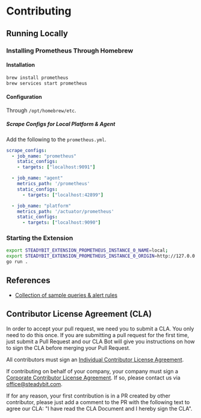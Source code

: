 # Contributing

## Running Locally

### Installing Prometheus Through Homebrew

#### Installation

```sh
brew install prometheus
brew services start prometheus
```

#### Configuration

Through `/opt/homebrew/etc`.

##### Scrape Configs for Local Platform & Agent

Add the following to the `prometheus.yml`.

```yaml
scrape_configs:
  - job_name: "prometheus"
    static_configs:
    - targets: ["localhost:9091"]

  - job_name: "agent"
    metrics_path: '/prometheus'
    static_configs:
      - targets: ["localhost:42899"]

  - job_name: "platform"
    metrics_path: '/actuator/prometheus'
    static_configs:
      - targets: ["localhost:9090"]
```

### Starting the Extension

```sh
export STEADYBIT_EXTENSION_PROMETHEUS_INSTANCE_0_NAME=local;
export STEADYBIT_EXTENSION_PROMETHEUS_INSTANCE_0_ORIGIN=http://127.0.0.1:9091
go run .
```

## References

 - [Collection of sample queries & alert rules](https://awesome-prometheus-alerts.grep.to/)

## Contributor License Agreement (CLA)

In order to accept your pull request, we need you to submit a CLA. You only need to do this once. If you are submitting a pull request for the first time, just submit a Pull Request and our CLA Bot will give you instructions on how to sign the CLA before merging your Pull Request.

All contributors must sign an [Individual Contributor License Agreement](https://github.com/steadybit/.github/blob/main/.github/cla/individual-cla.md).

If contributing on behalf of your company, your company must sign a [Corporate Contributor License Agreement](https://github.com/steadybit/.github/blob/main/.github/cla/corporate-cla.md). If so, please contact us via office@steadybit.com.

If for any reason, your first contribution is in a PR created by other contributor, please just add a comment to the PR
with the following text to agree our CLA: "I have read the CLA Document and I hereby sign the CLA".
